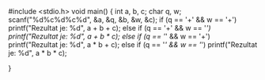 #include <stdio.h>
void main()
{
	int a, b, c;
	char q, w;
	scanf("%d%c%d%c%d", &a, &q, &b, &w, &c);
	if (q == '+' && w == '+')
		printf("Rezultat je: %d", a + b + c);
	else if (q == '+' && w == '*')
		printf("Rezultat je: %d", a + b * c);
	else if (q == '*' && w == '+')
		printf("Rezultat je: %d", a * b + c);
	else if (q == '*' && w == '*')
		printf("Rezultat je: %d", a * b * c);

}
